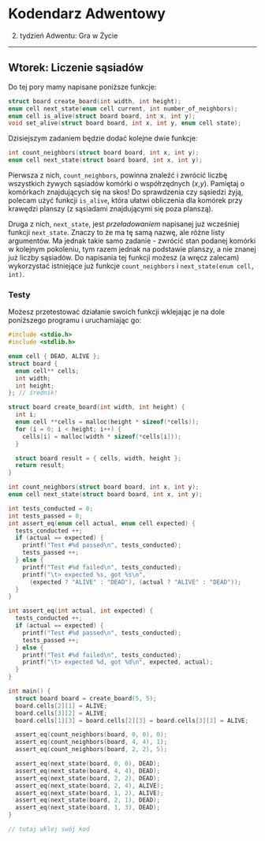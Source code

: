 Kodendarz Adwentowy
===================

2. tydzień Adwentu: Gra w Życie
---

## Wtorek: Liczenie sąsiadów

Do tej pory mamy napisane poniższe funkcje:

```C
struct board create_board(int width, int height);
enum cell next_state(enum cell current, int number_of_neighbors);
enum cell is_alive(struct board board, int x, int y);
void set_alive(struct board board, int x, int y, enum cell state);
```

Dzisiejszym zadaniem będzie dodać kolejne dwie funkcje:

```C
int count_neighbors(struct board board, int x, int y);
enum cell next_state(struct board board, int x, int y);
```

Pierwsza z nich, `count_neighbors`, powinna znaleźć i zwrócić liczbę wszystkich
żywych sąsiadów komórki o współrzędnych (*x*,*y*). Pamiętaj o komórkach
znajdujących się na skos! Do sprawdzenia czy sąsiedzi żyją, polecam użyć funkcji
`is_alive`, która ułatwi obliczenia dla komórek przy krawędzi planszy
(z sąsiadami znajdującymi się poza planszą).

Druga z nich, `next_state`, jest *przeładowaniem* napisanej już wcześniej
funkcji `next_state`. Znaczy to że ma tę samą nazwę, ale różne listy argumentów.
Ma jednak takie samo zadanie - zwrócić stan podanej komórki w kolejnym pokoleniu,
tym razem jednak na podstawie planszy, a nie znanej już liczby sąsiadów. Do
napisania tej funkcji możesz (a wręcz zalecam) wykorzystać istniejące już
funkcje `count_neighbors` i `next_state(enum cell, int)`.

### Testy

Możesz przetestować działanie swoich funkcji wklejając je na dole poniższego
programu i uruchamiając go:

```C
#include <stdio.h>
#include <stdlib.h>

enum cell { DEAD, ALIVE };
struct board {
  enum cell** cells;
  int width;
  int height;
}; // średnik!

struct board create_board(int width, int height) {
  int i;
  enum cell **cells = malloc(height * sizeof(*cells));
  for (i = 0; i < height; i++) {
    cells[i] = malloc(width * sizeof(*cells[i]));
  }

  struct board result = { cells, width, height };
  return result;
}

int count_neighbors(struct board board, int x, int y);
enum cell next_state(struct board board, int x, int y);

int tests_conducted = 0;
int tests_passed = 0;
int assert_eq(enum cell actual, enum cell expected) {
  tests_conducted ++;
  if (actual == expected) {
    printf("Test #%d passed\n", tests_conducted);
    tests_passed ++;
  } else {
    printf("Test #%d failed\n", tests_conducted);
    printf("\t> expected %s, got %s\n",
      (expected ? "ALIVE" : "DEAD"), (actual ? "ALIVE" : "DEAD"));
  }
}

int assert_eq(int actual, int expected) {
  tests_conducted ++;
  if (actual == expected) {
    printf("Test #%d passed\n", tests_conducted);
    tests_passed ++;
  } else {
    printf("Test #%d failed\n", tests_conducted);
    printf("\t> expected %d, got %d\n", expected, actual);
  }
}

int main() {
  struct board board = create_board(5, 5);
  board.cells[2][1] = ALIVE;
  board.cells[3][2] = ALIVE;
  board.cells[1][3] = board.cells[2][3] = board.cells[3][3] = ALIVE;

  assert_eq(count_neighbors(board, 0, 0), 0);
  assert_eq(count_neighbors(board, 4, 4), 1);
  assert_eq(count_neighbors(board, 2, 2), 5);

  assert_eq(next_state(board, 0, 0), DEAD);
  assert_eq(next_state(board, 4, 4), DEAD);
  assert_eq(next_state(board, 2, 2), DEAD);
  assert_eq(next_state(board, 2, 4), ALIVE);
  assert_eq(next_state(board, 1, 2), ALIVE);
  assert_eq(next_state(board, 2, 1), DEAD);
  assert_eq(next_state(board, 1, 3), DEAD);
}

// tutaj wklej swój kod
```
